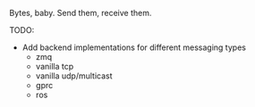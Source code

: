 Bytes, baby. Send them, receive them. 

TODO: 
- Add backend implementations for different messaging types
    - zmq
    - vanilla tcp
    - vanilla udp/multicast
    - gprc
    - ros
